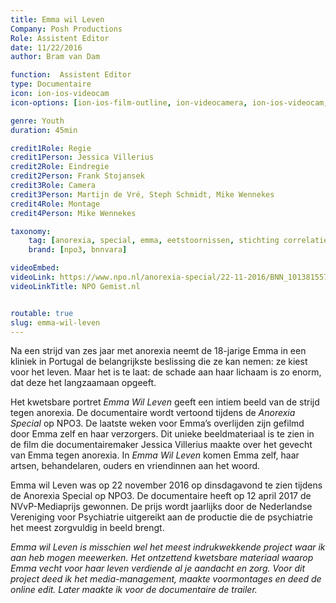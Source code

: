 ```yaml
---
title: Emma wil Leven
Company: Posh Productions
Role: Assistent Editor
date: 11/22/2016
author: Bram van Dam

function:  Assistent Editor
type: Documentaire
icon: ion-ios-videocam
icon-options: [ion-ios-film-outline, ion-videocamera, ion-ios-videocam,  ion-image, ion-images, ion-aperture, ion-ios-game-controller-a, ion-ios-game-controller-b, ion-ios-world, ion-android-globe, ion-ios-monitor, ion-ios-bolt]

genre: Youth
duration: 45min

credit1Role: Regie
credit1Person: Jessica Villerius
credit2Role: Eindregie
credit2Person: Frank Stojansek
credit3Role: Camera
credit3Person: Martijn de Vré, Steph Schmidt, Mike Wennekes
credit4Role: Montage
credit4Person: Mike Wennekes

taxonomy:
    tag: [anorexia, special, emma, eetstoornissen, stichting correlatie, nvvp, mediaprijs ]
    brand: [npo3, bnnvara]

videoEmbed:
videoLink: https://www.npo.nl/anorexia-special/22-11-2016/BNN_101381557
videoLinkTitle: NPO Gemist.nl


routable: true
slug: emma-wil-leven
---
```


Na een strijd van zes jaar met anorexia neemt de 18-jarige Emma in een kliniek in Portugal de belangrijkste beslissing die ze kan nemen: ze kiest voor het leven. Maar het is te laat: de schade aan haar lichaam is zo enorm, dat deze het langzaamaan opgeeft.

Het kwetsbare portret _Emma Wil Leven_ geeft een intiem beeld van de strijd tegen anorexia. De documentaire wordt vertoond tijdens de _Anorexia Special_ op NPO3. De laatste weken voor Emma’s overlijden zijn gefilmd door Emma zelf en haar verzorgers. Dit unieke beeldmateriaal is te zien in de film die documentairemaker Jessica Villerius maakte over het gevecht van Emma tegen anorexia. In _Emma Wil Leven_ komen Emma zelf, haar artsen, behandelaren, ouders en vriendinnen aan het woord. 

Emma wil Leven was op 22 november 2016 op dinsdagavond te zien tijdens de Anorexia Special op NPO3.
De documentaire heeft op 12 april 2017 de NVvP-Mediaprijs gewonnen. De prijs wordt jaarlijks door de Nederlandse Vereniging voor Psychiatrie uitgereikt aan de productie die de psychiatrie het meest zorgvuldig in beeld brengt.

_Emma wil Leven is misschien wel het meest indrukwekkende project waar ik aan heb mogen meewerken. Het ontzettend kwetsbare materiaal waarop Emma vecht voor haar leven verdiende al je aandacht en zorg. Voor dit project deed ik het media-management, maakte voormontages en deed de online edit. Later maakte ik voor de documentaire de trailer._
